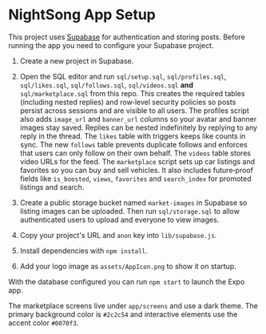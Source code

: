 # NightSong App Setup

This project uses [Supabase](https://supabase.com) for authentication and storing posts. Before running the app you need to configure your Supabase project.

1. Create a new project in Supabase.
2. Open the SQL editor and run `sql/setup.sql`, `sql/profiles.sql`, `sql/likes.sql`, `sql/follows.sql`, `sql/videos.sql` **and** `sql/marketplace.sql` from this repo. This creates the required tables (including nested replies) and row‑level security policies so posts persist across sessions and are visible to all users. The profiles script also adds `image_url` and `banner_url` columns so your avatar and banner images stay saved. Replies can be nested indefinitely by replying to any reply in the thread. The `likes` table with triggers keeps like counts in sync. The new `follows` table prevents duplicate follows and enforces that users can only follow on their own behalf. The `videos` table stores video URLs for the feed. The `marketplace` script sets up car listings and favorites so you can buy and sell vehicles. It also includes future‑proof fields like `is_boosted`, `views`, `favorites` and `search_index` for promoted listings and search.



3. Create a public storage bucket named `market-images` in Supabase so listing images can be uploaded. Then run `sql/storage.sql` to allow authenticated users to upload and everyone to view images.
4. Copy your project's URL and `anon` key into `lib/supabase.js`.
5. Install dependencies with `npm install`.
6. Add your logo image as `assets/AppIcon.png` to show it on startup.


With the database configured you can run `npm start` to launch the Expo app.

The marketplace screens live under `app/screens` and use a dark theme. The primary background color is `#2c2c54` and interactive elements use the accent color `#0070f3`.
